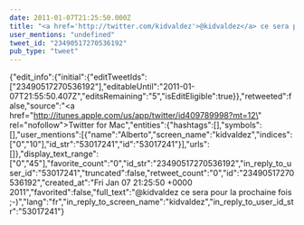 ```yaml
---
date: 2011-01-07T21:25:50.000Z
title: "<a href='http://twitter.com/kidvaldez'>@kidvaldez</a> ce sera pour la prochaine fois ;-)″"
user_mentions: "undefined"
tweet_id: "23490517270536192"
pub_type: "tweet"
---
```

{"edit_info":{"initial":{"editTweetIds":["23490517270536192"],"editableUntil":"2011-01-07T21:55:50.407Z","editsRemaining":"5","isEditEligible":true}},"retweeted":false,"source":"<a href=\"http://itunes.apple.com/us/app/twitter/id409789998?mt=12\" rel=\"nofollow\">Twitter for Mac</a>","entities":{"hashtags":[],"symbols":[],"user_mentions":[{"name":"Alberto","screen_name":"kidvaldez","indices":["0","10"],"id_str":"53017241","id":"53017241"}],"urls":[]},"display_text_range":["0","45"],"favorite_count":"0","id_str":"23490517270536192","in_reply_to_user_id":"53017241","truncated":false,"retweet_count":"0","id":"23490517270536192","created_at":"Fri Jan 07 21:25:50 +0000 2011","favorited":false,"full_text":"@kidvaldez ce sera pour la prochaine fois ;-)","lang":"fr","in_reply_to_screen_name":"kidvaldez","in_reply_to_user_id_str":"53017241"}

